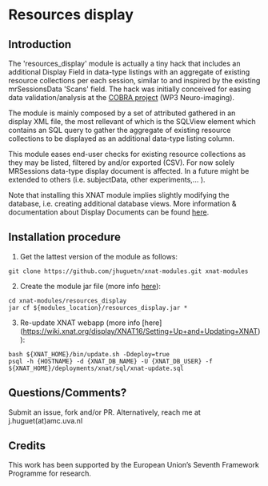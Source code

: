 # Resources display

## Introduction
The 'resources_display' module is actually a tiny hack that includes an additional Display Field in data-type listings with an aggregate of existing resource collections per each session, similar to and inspired by the existing mrSessionsData 'Scans' field. The hack was initially conceived for easing data validation/analysis at the [COBRA project](http://fp7-cobra.eu/) (WP3 Neuro-imaging).

The module is mainly composed by a set of attributed gathered in an display XML file, the most rellevant of which is the SQLView element which contains an SQL query to gather the aggregate of existing resource collections to be displayed as an additional data-type listing column. 

This module eases end-user checks for existing resource collections as they may be listed, filtered by and/or exported (CSV). For now solely MRSessions data-type display document is affected. In a future might be extended to others (i.e. subjectData, other experiments,... ).

Note that installing this XNAT module implies slightly modifying the database, i.e. creating additional database views. 
More information & documentation about Display Documents can be found [here](https://wiki.xnat.org/display/XNAT16/XNAT+Display+Documents).

## Installation procedure

1. Get the lattest version of the module as follows: 
  ```
  git clone https://github.com/jhuguetn/xnat-modules.git xnat-modules
  ```

2. Create the module jar file (more info [here](https://wiki.xnat.org/display/XNAT16/Exploring+Module+Structure)): 
  ```
  cd xnat-modules/resources_display
  jar cf ${modules_location}/resources_display.jar *
  ```

3. Re-update XNAT webapp (more info [here] (https://wiki.xnat.org/display/XNAT16/Setting+Up+and+Updating+XNAT)):
  ```
  bash ${XNAT_HOME}/bin/update.sh -Ddeploy=true
  psql -h {HOSTNAME} -d {XNAT_DB_NAME} -U {XNAT_DB_USER} -f ${XNAT_HOME}/deployments/xnat/sql/xnat-update.sql 
  ```

## Questions/Comments?

Submit an issue, fork and/or PR. Alternatively, reach me at j.huguet(at)amc.uva.nl

## Credits

This work has been supported by the European Union’s Seventh Framework Programme for research.

